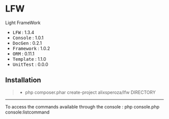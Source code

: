 # LFW
Light FrameWork

 - <kbd>LFW</kbd> : 1.3.4
 - <kbd>Console</kbd> : 1.0.1
 - <kbd>DocGen</kbd> : 0.2.1
 - <kbd>Framework</kbd> : 1.0.2
 - <kbd>ORM</kbd> : 0.11.1
 - <kbd>Template</kbd> : 1.1.0
 - <kbd>UnitTest</kbd> : 0.0.0

Installation
----------

> - php composer.phar create-project alixsperoza/lfw DIRECTORY

----------

To access the commands available through the console : php console.php console:listcommand
